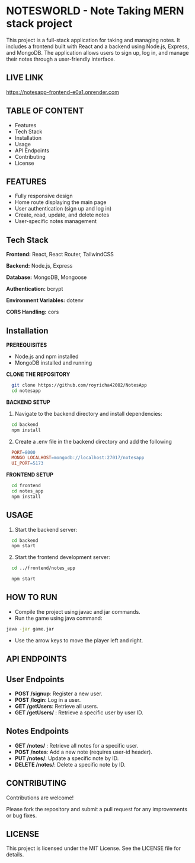 
# NOTESWORLD - Note Taking MERN stack project

This project is a full-stack application for taking and managing notes. It includes a frontend built with React and a backend using Node.js, Express, and MongoDB. The application allows users to sign up, log in, and manage their notes through a user-friendly interface.



## LIVE LINK

https://notesapp-frontend-e0a1.onrender.com

## TABLE OF CONTENT

- Features
- Tech Stack
- Installation
 - Usage
- API Endpoints
- Contributing
- License

## FEATURES

- Fully responsive design
- Home route displaying the main page
- User authentication (sign up and log in)
- Create, read, update, and delete notes
 - User-specific notes management


## Tech Stack


**Frontend:** React, React Router, TailwindCSS

**Backend:** Node.js, Express

**Database:** MongoDB, Mongoose

**Authentication:** bcrypt

**Environment Variables:** dotenv

**CORS Handling:** cors


## Installation

**PREREQUISITES**

- Node.js and npm installed
-  MongoDB installed and running

**CLONE THE REPOSITORY**

```bash
  git clone https://github.com/royricha42002/NotesApp
  cd notesapp
```

**BACKEND SETUP**

1. Navigate to the backend directory and install dependencies:

```bash
  cd backend
  npm install
```
    

2. Create a .env file in the backend directory and add the following
```makefile
  PORT=8000
  MONGO_LOCALHOST=mongodb://localhost:27017/notesapp
  UI_PORT=5173
```

**FRONTEND SETUP**

```bash
  cd frontend
  cd notes_app
  npm install
```


## USAGE

1. Start the backend server:

```bash
  cd backend
  npm start
```

2. Start the frontend development server:

```bash
  cd ../frontend/notes_app

  npm start
```








## HOW TO RUN

- Compile the project using javac and jar commands.
- Run the game using java command:
```bash
java -jar game.jar
```
- Use the arrow keys to move the player left and right.

## API ENDPOINTS

**User Endpoints**
-

- **POST /signup**: Register a new user.
- **POST /login**: Log in a user.
- **GET /getUsers**: Retrieve all users.
- **GET /getUsers/** : Retrieve a specific user by user ID.

**Notes Endpoints**
-

- **GET /notes/** : Retrieve all notes for a specific user.
- **POST /notes**: Add a new note (requires user-id header).
- **PUT /notes/**: Update a specific note by ID.
- **DELETE /notes/**: Delete a specific note by ID.
## CONTRIBUTING


Contributions are welcome! 

Please fork the repository and submit a pull request for any improvements or bug fixes.


## LICENSE

This project is licensed under the MIT License. See the LICENSE file for details.

